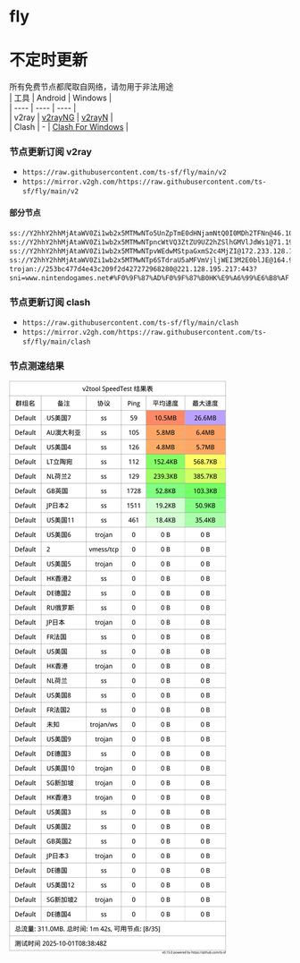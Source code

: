 # fly
# 不定时更新
所有免费节点都爬取自网络，请勿用于非法用途  
|  工具  | Android  | Windows  |  
|  ----  | ----   | ----  |  
| v2ray  | [v2rayNG](https://github.com/2dust/v2rayNG/releases) | [v2rayN](https://github.com/2dust/v2rayN/releases) |  
| Clash  | - | [Clash For Windows](https://github.com/2dust/clashN/releases) | 
  
### 节点更新订阅  v2ray
- `https://raw.githubusercontent.com/ts-sf/fly/main/v2`  
- `https://mirror.v2gh.com/https://raw.githubusercontent.com/ts-sf/fly/main/v2`  

#### 部分节点  
``` 
ss://Y2hhY2hhMjAtaWV0Zi1wb2x5MTMwNTo5UnZpTmE0dHNjamNtQ0I0MDh2TFNn@46.101.245.131:44354#%F0%9F%87%A9%F0%9F%87%AADE%E5%BE%B7%E5%9B%BD
ss://Y2hhY2hhMjAtaWV0Zi1wb2x5MTMwNTpncWtVQ3ZtZU9UZ2hZSlhGMVlJdWs1@71.19.148.74:443#%F0%9F%87%BA%F0%9F%87%B8US%E7%BE%8E%E5%9B%BD2
ss://Y2hhY2hhMjAtaWV0Zi1wb2x5MTMwNTpvWEdwMStpaGxmS2c4MjZI@172.233.128.126:1866#%F0%9F%87%BA%F0%9F%87%B8US%E7%BE%8E%E5%9B%BD3
ss://Y2hhY2hhMjAtaWV0Zi1wb2x5MTMwNTp6STdraU5aMFVmVjljWEI3M2E0blJE@164.92.156.41:24206#%F0%9F%87%B3%F0%9F%87%B1NL%E8%8D%B7%E5%85%B0
trojan://253bc477d4e43c209f2d427272968280@221.128.195.217:443?sni=www.nintendogames.net#%F0%9F%87%AD%F0%9F%87%B0HK%E9%A6%99%E6%B8%AF
```
### 节点更新订阅  clash
- `https://raw.githubusercontent.com/ts-sf/fly/main/clash`  
- `https://mirror.v2gh.com/https://raw.githubusercontent.com/ts-sf/fly/main/clash`  

### 节点测速结果
![image](traffic.png)
